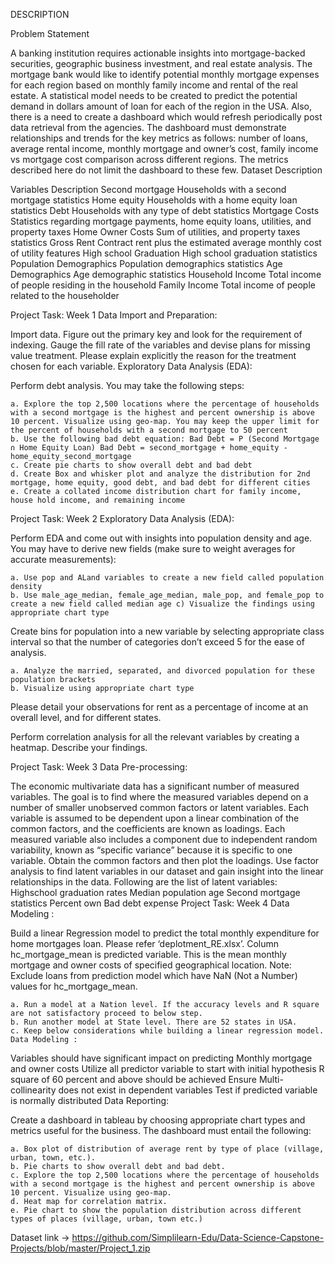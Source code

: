 DESCRIPTION

Problem Statement

A banking institution requires actionable insights into mortgage-backed securities, geographic business investment, and real estate analysis.
The mortgage bank would like to identify potential monthly mortgage expenses for each region based on monthly family income and rental of the real estate.
A statistical model needs to be created to predict the potential demand in dollars amount of loan for each of the region in the USA. Also, there is a need to create a dashboard which would refresh periodically post data retrieval from the agencies.
The dashboard must demonstrate relationships and trends for the key metrics as follows: number of loans, average rental income, monthly mortgage and owner’s cost, family income vs mortgage cost comparison across different regions. The metrics described here do not limit the dashboard to these few.
Dataset Description

Variables	Description
Second mortgage	Households with a second mortgage statistics
Home equity	Households with a home equity loan statistics
Debt	Households with any type of debt statistics
Mortgage Costs	Statistics regarding mortgage payments, home equity loans, utilities, and property taxes
Home Owner Costs	Sum of utilities, and property taxes statistics
Gross Rent	Contract rent plus the estimated average monthly cost of utility features
High school Graduation	High school graduation statistics
Population Demographics	Population demographics statistics
Age Demographics	Age demographic statistics
Household Income	Total income of people residing in the household
Family Income	Total income of people related to the householder

Project Task: Week 1
Data Import and Preparation:

Import data.
Figure out the primary key and look for the requirement of indexing.
Gauge the fill rate of the variables and devise plans for missing value treatment. Please explain explicitly the reason for the treatment chosen for each variable.
Exploratory Data Analysis (EDA):

Perform debt analysis. You may take the following steps:

    a. Explore the top 2,500 locations where the percentage of households with a second mortgage is the highest and percent ownership is above 10 percent. Visualize using geo-map. You may keep the upper limit for the percent of households with a second mortgage to 50 percent
    b. Use the following bad debt equation: Bad Debt = P (Second Mortgage ∩ Home Equity Loan) Bad Debt = second_mortgage + home_equity - home_equity_second_mortgage
    c. Create pie charts to show overall debt and bad debt
    d. Create Box and whisker plot and analyze the distribution for 2nd mortgage, home equity, good debt, and bad debt for different cities
    e. Create a collated income distribution chart for family income, house hold income, and remaining income
Project Task: Week 2 Exploratory Data Analysis (EDA):

Perform EDA and come out with insights into population density and age. You may have to derive new fields (make sure to weight averages for accurate measurements):

    a. Use pop and ALand variables to create a new field called population density
    b. Use male_age_median, female_age_median, male_pop, and female_pop to create a new field called median age c) Visualize the findings using appropriate chart type
Create bins for population into a new variable by selecting appropriate class interval so that the number of categories don’t exceed 5 for the ease of analysis.

    a. Analyze the married, separated, and divorced population for these population brackets
    b. Visualize using appropriate chart type
Please detail your observations for rent as a percentage of income at an overall level, and for different states.

Perform correlation analysis for all the relevant variables by creating a heatmap. Describe your findings.

Project Task: Week 3
Data Pre-processing:

The economic multivariate data has a significant number of measured variables. The goal is to find where the measured variables depend on a number of smaller unobserved common factors or latent variables.
Each variable is assumed to be dependent upon a linear combination of the common factors, and the coefficients are known as loadings. Each measured variable also includes a component due to independent random variability, known as “specific variance” because it is specific to one variable. Obtain the common factors and then plot the loadings. Use factor analysis to find latent variables in our dataset and gain insight into the linear relationships in the data. Following are the list of latent variables:
Highschool graduation rates
Median population age
Second mortgage statistics
Percent own
Bad debt expense
Project Task: Week 4
Data Modeling :

Build a linear Regression model to predict the total monthly expenditure for home mortgages loan. Please refer ‘deplotment_RE.xlsx’. Column hc_mortgage_mean is predicted variable. This is the mean monthly mortgage and owner costs of specified geographical location. Note: Exclude loans from prediction model which have NaN (Not a Number) values for hc_mortgage_mean.

    a. Run a model at a Nation level. If the accuracy levels and R square are not satisfactory proceed to below step.
    b. Run another model at State level. There are 52 states in USA.
    c. Keep below considerations while building a linear regression model. Data Modeling :
Variables should have significant impact on predicting Monthly mortgage and owner costs
Utilize all predictor variable to start with initial hypothesis
R square of 60 percent and above should be achieved
Ensure Multi-collinearity does not exist in dependent variables
Test if predicted variable is normally distributed
Data Reporting:

Create a dashboard in tableau by choosing appropriate chart types and metrics useful for the business. The dashboard must entail the following:

    a. Box plot of distribution of average rent by type of place (village, urban, town, etc.).
    b. Pie charts to show overall debt and bad debt.
    c. Explore the top 2,500 locations where the percentage of households with a second mortgage is the highest and percent ownership is above 10 percent. Visualize using geo-map.
    d. Heat map for correlation matrix.
    e. Pie chart to show the population distribution across different types of places (village, urban, town etc.)


Dataset link -> https://github.com/Simplilearn-Edu/Data-Science-Capstone-Projects/blob/master/Project_1.zip
